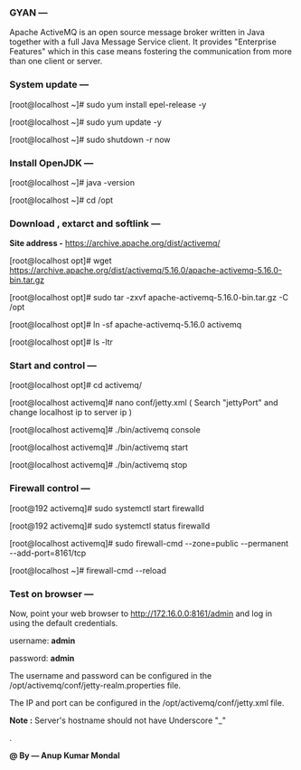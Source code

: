 ### GYAN —

Apache ActiveMQ is an open source message broker written in Java together with a full Java Message Service client. It provides "Enterprise Features" which in this case means fostering the communication from more than one client or server. 

### System update —

[root@localhost ~]# sudo yum install epel-release -y

[root@localhost ~]# sudo yum update -y

[root@localhost ~]# sudo shutdown -r now


### Install OpenJDK —

[root@localhost ~]# java -version

[root@localhost ~]# cd /opt


### Download , extarct and softlink —

**Site address -** https://archive.apache.org/dist/activemq/

[root@localhost opt]# wget https://archive.apache.org/dist/activemq/5.16.0/apache-activemq-5.16.0-bin.tar.gz

[root@localhost opt]# sudo tar -zxvf apache-activemq-5.16.0-bin.tar.gz -C /opt

[root@localhost opt]# ln -sf apache-activemq-5.16.0 activemq

[root@localhost opt]# ls -ltr


### Start and control —

[root@localhost opt]# cd activemq/

[root@localhost activemq]# nano conf/jetty.xml ( Search "jettyPort" and change localhost ip to server ip )

[root@localhost activemq]# ./bin/activemq console

[root@localhost activemq]# ./bin/activemq start

[root@localhost activemq]# ./bin/activemq stop


### Firewall control —

[root@192 activemq]# sudo systemctl start firewalld

[root@192 activemq]# sudo systemctl status firewalld

[root@localhost activemq]# sudo firewall-cmd --zone=public --permanent --add-port=8161/tcp

[root@localhost ~]# firewall-cmd --reload


### Test on browser —

Now, point your web browser to http://172.16.0.0:8161/admin and log in using the default credentials.

username: **admin**

password: **admin**

The username and password can be configured in the /opt/activemq/conf/jetty-realm.properties file.

The IP and port can be configured in the /opt/activemq/conf/jetty.xml file.


**Note :** Server's hostname should not have Underscore "_"

.
  
**@ By — Anup Kumar Mondal**
